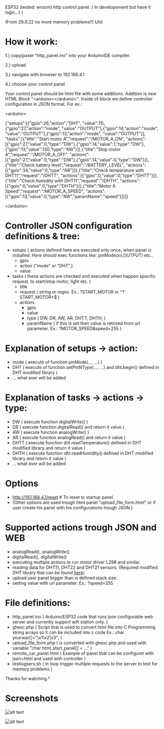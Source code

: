 ESP32 (tested: wroom) http control panel. ( In developement but have it logic..:) )

(From 29.9.22 no more memory problems!!! Uiii)


# How it work:

1.) copy/paste "http_panel.ino" into your ArduinoIDE compiler.

2.) upload

3.) navigate with browser to 192.168.4.1

4.) choose your control panel

Your control panel should be html file with some additions. Addition is new HTML Block "\<arduino>\</arduino>". Inside of block we define controller configuration in JSON format. For ex.:

\<arduino>

{"setups":[{"gpio":26,"action":"DHT", "value":11},{"gpio":27,"action":"mode", "value":"OUTPUT"},{"gpio":14,"action":"mode", "value":"OUTPUT"},{"gpio":13,"action":"mode", "value":"OUTPUT"}], "tasks":[{"title":"Start motor A","request":"/MOTOR_A_ON", "actions":[{"gpio":27,"value":0,"type":"DW"},{"gpio":14,"value":1,"type":"DW"},{"gpio":13,"value":130,"type":"AW"}]},{"title":"Stop motor A","request":"/MOTOR_A_OFF", "actions":[{"gpio":27,"value":0,"type":"DW"},{"gpio":14,"value":0,"type":"DW"}]},{"title":"Check battery level","request":"/BATTERY_LEVEL", "actions":[{"gpio":34,"value":0,"type":"AR"}]},{"title":"Check temperature with DHT11","request":"/DHTT", "actions":[{"gpio":0,"value":0,"type":"DHTT"}]},{"title":"Check humidity with DHT11","request":"/DHTH", "actions":[{"gpio":0,"value":0,"type":"DHTH"}]},{"title":"Motor A Speed","request":"/MOTOR_A_SPEED", "actions":[{"gpio":13,"value":0,"type":"AW","paramName":"speed"}]}]}



\</arduino>



# Controller JSON configuration definitions & tree:
- setups   ( actions defined here are executed only once, when panel is installed. Here should exec functions like: pinMode(xx,OUTPUT) etc..
    - gpio
    - action ("mode" or "DHT",)
    - value
- tasks    ( these actions are checked and executed when happen specific request. to start/stop motor, light etc. )
    - title
    - request ( string or regex. Ex.: ?START_MOTOR or ^\?START\_MOTOR+$ )
    - actions
        - gpio
        - value
        - type      ( DW, DR, AW, AR, DHTT, DHTH, )
        - paramName ( if this is set then value is retrived from url parameter. Ex.:  ?MOTOR_SPEED&speed=255 )

# Explanation of setups -> action:
- mode ( execute of function pinMode(..., ...) )
- DHT  ( execute of function setPinNType(..., ...) and dht.begin() defined in DHT modified library )
- ... what ever will be added

# Explanation of tasks -> actions -> type:
- DW   ( execute function digitalWrite() )
- DR   ( execute function digitalRead() and return it value )
- AW   ( execute function analogWrite() )
- AR   ( execute function analogRead() and return it value )
- DHTT ( execute function dht.readTemperature() defined in DHT modified library and return it value )
- DHTH ( execute function dht.readHumidity() defined in DHT modified library and return it value )
- ... what ever will be added

# Options
- http://192.168.4.1/reset      # To reset to startup panel.
- (Other options are used trough html panel "upload_file_form.html" or if user create his panel with his configurations trough JSON.)

# Supported actions trough JSON and WEB
- analogRead(), analogWrite()
- digitalRead(), digitalWrite()
- executing multiple actions to run motor driver L298 and similar.
- reading data for DHT11, DHT22 and DHT21 sensors. (Required modified DHT library that can be found <a href="https://github.com/m5it/DHT_sensor_library_modified">here</a>)
- upload user panel bigger than is defined stack size.
- setting value with url parameter. Ex.: ?speed=255

# File definitions:
 - http_panel.ino    ( Arduino/ESP32 code that runs json configurable web server and currently support wifi station only. )
 - ghexc.php         ( Script that is used to convert html file into C Programming string arrays so it can be included into c code Ex.: char yourwar[]="\x1\x2\x3"; )
 - upload_file_form.php ( is converted with ghexc.php and used with variable "char html_start_panel[] = ..." )
- remote_car_panel.html ( Example of panel that can be configuret with json+html and used with controller )
- testlogserv.sh        ( in loop trigger multiple requests to the server to test for memory problems )


Thanks for watching.*


# Screenshots

![alt text](https://github.com/m5it/http_panel/blob/main/screen2_v0.1.png)

![alt text](https://github.com/m5it/http_panel/blob/main/screen5.png)
